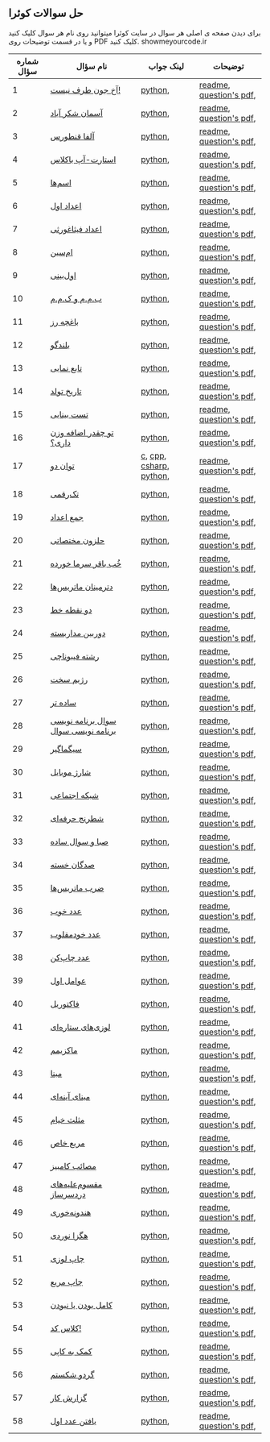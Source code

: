 ## حل سوالات کوئرا
برای دیدن صفحه ی اصلی هر سوال در سایت کوئرا میتوانید روی نام هر سوال کلیک کنید و یا در قسمت توضیحات روی PDF کلیک کنید.
showmeyourcode.ir
        
|شماره سؤال|نام سؤال|لینک جواب|توضیحات|
|-|-|-|-|
|1|[آخ جون طرف نیست!](https://quera.org/problemset/3538/)|[python](آخ%20جون%20طرف%20نیست!/python), |[readme](آخ%20جون%20طرف%20نیست!/README.md), [question's pdf](آخ%20جون%20طرف%20نیست!/مسابقه%20_%20آخ%20جون%20طرف%20نیست!.pdf), |
|2|[آسمان شکر آباد](https://quera.org/problemset/6082/)|[python](آسمان%20شکر%20آباد/python), |[readme](آسمان%20شکر%20آباد/README.md), [question's pdf](آسمان%20شکر%20آباد/مسابقه%20_%20آسمان%20شکر%20آباد.pdf), |
|3|[آلفا قنطورس](https://quera.ir/problemset/66859/)|[python](آلفا%20قنطورس/python), |[readme](آلفا%20قنطورس/readme.md), [question's pdf](آلفا%20قنطورس/دانشگاهی%20_%20آلفا%20قنطورس.pdf), |
|4|[استارت-آپ باکلاس](https://quera.org/problemset/10326/)|[python](استارت-آپ%20باکلاس/python), |[readme](استارت-آپ%20باکلاس/README.md), [question's pdf](استارت-آپ%20باکلاس/مسابقه%20_%20استارت-آپ%20باکلاس.pdf), |
|5|[اسم‌ها](https://quera.org/problemset/2529/)|[python](اسم‌ها/python), |[readme](اسم‌ها/README.md), [question's pdf](اسم‌ها/مسابقه%20_%20اسم_ها.pdf), |
|6|[اعداد اول](https://quera.ir/problemset/293/)|[python](اعداد%20اول/python), |[readme](اعداد%20اول/README.md), [question's pdf](اعداد%20اول/دانشگاهی%20_%20اعداد%20اول.pdf), |
|7|[اعداد فیثاغورثی](https://quera.ir/problemset/280/)|[python](اعداد%20فیثاغورثی/python), |[readme](اعداد%20فیثاغورثی/README.md), [question's pdf](اعداد%20فیثاغورثی/دانشگاهی%20_%20اعداد%20فیثاغورثی.pdf), |
|8|[ام‌سین](https://quera.org/problemset/28947/)|[python](ام‌سین/python), |[readme](ام‌سین/README.md), [question's pdf](ام‌سین/مسابقه%20_%20ام_سین.pdf), |
|9|[اول‌بینی](https://quera.ir/problemset/649/)|[python](اول‌بینی/python), |[readme](اول‌بینی/readme.md), [question's pdf](اول‌بینی/دانشگاهی%20_%20اول_بینی.pdf), |
|10|[ب.م.م و ک.م.م](https://quera.ir/problemset/590/)|[python](ب.م.م%20و%20ک.م.م/python), |[readme](ب.م.م%20و%20ک.م.م/README.md), [question's pdf](ب.م.م%20و%20ک.م.م/دانشگاهی%20_%20ب.م.م%20و%20ک.م.م.pdf), |
|11|[باغچه رز](https://quera.org/problemset/66867/)|[python](باغچه%20رز/python), |[readme](باغچه%20رز/README.md), [question's pdf](باغچه%20رز/دانشگاهی%20_%20باغچه%20رز.pdf), |
|12|[بلندگو](https://quera.org/problemset/3430/)|[python](بلندگو/python), |[readme](بلندگو/README.md), [question's pdf](بلندگو/مسابقه%20_%20بلندگو.pdf), |
|13|[تابع نمایی](https://quera.ir/problemset/297/)|[python](تابع%20نمایی/python), |[readme](تابع%20نمایی/README.md), [question's pdf](تابع%20نمایی/دانشگاهی%20_%20تابع%20نمایی.pdf), |
|14|[تاریخ تولد](https://quera.ir/problemset/615/)|[python](تاریخ%20تولد/python), |[readme](تاریخ%20تولد/readme.md), [question's pdf](تاریخ%20تولد/دانشگاهی%20_%20تاریخ%20تولد.pdf), |
|15|[تست بینایی](https://quera.org/problemset/2659/)|[python](تست%20بینایی/python), |[readme](تست%20بینایی/README.md), [question's pdf](تست%20بینایی/مسابقه%20_%20تست%20بینایی.pdf), |
|16|[تو چقدر اضافه وزن داری؟](https://quera.org/problemset/3404/)|[python](تو%20چقدر%20اضافه%20وزن%20داری؟/python), |[readme](تو%20چقدر%20اضافه%20وزن%20داری؟/README.md), [question's pdf](تو%20چقدر%20اضافه%20وزن%20داری؟/مسابقه%20_%20تو%20چقدر%20اضافه%20وزن%20داری؟.pdf), |
|17|[توان دو](https://quera.ir/problemset/616/)|[c](توان%20دو/c), [cpp](توان%20دو/cpp), [csharp](توان%20دو/csharp), [python](توان%20دو/python), |[readme](توان%20دو/readme.md), [question's pdf](توان%20دو/دانشگاهی%20_%20توان%20دو.pdf), |
|18|[تک‌رقمی](https://quera.org/problemset/3539/)|[python](تک‌رقمی/python), |[readme](تک‌رقمی/README.md), [question's pdf](تک‌رقمی/مسابقه%20_%20تک_رقمی.pdf), |
|19|[جمع اعداد](https://quera.ir/problemset/637/)|[python](جمع%20اعداد/python), |[readme](جمع%20اعداد/readme.md), [question's pdf](جمع%20اعداد/دانشگاهی%20_%20جمع%20اعداد.pdf), |
|20|[حلزون مختصاتی](https://quera.ir/problemset/597/)|[python](حلزون%20مختصاتی/python), |[readme](حلزون%20مختصاتی/readme.md), [question's pdf](حلزون%20مختصاتی/دانشگاهی%20_%20حلزون%20مختصاتی.pdf), |
|21|[خُب باقر سرما خورده](https://quera.org/problemset/10231/)|[python](خُب%20باقر%20سرما%20خورده/python), |[readme](خُب%20باقر%20سرما%20خورده/README.md), [question's pdf](خُب%20باقر%20سرما%20خورده/مسابقه%20_%20خُب%20باقر%20سرما%20خورده.pdf), |
|22|[دترمینان ماتریس‌ها](https://quera.ir/problemset/608/)|[python](دترمینان%20ماتریس‌ها/python), |[readme](دترمینان%20ماتریس‌ها/readme.md), [question's pdf](دترمینان%20ماتریس‌ها/دانشگاهی%20_%20دترمینان%20ماتریس_ها.pdf), |
|23|[دو نقطه خط](https://quera.org/problemset/3414/)|[python](دو%20نقطه%20خط/python), |[readme](دو%20نقطه%20خط/README.md), [question's pdf](دو%20نقطه%20خط/مسابقه%20_%20دو%20نقطه%20خط.pdf), |
|24|[دوربین مداربسته](https://quera.org/problemset/2794/)|[python](دوربین%20مداربسته/python), |[readme](دوربین%20مداربسته/README.md), [question's pdf](دوربین%20مداربسته/مسابقه%20_%20دوربین%20مداربسته.pdf), |
|25|[رشته فیبوناچی](https://quera.org/problemset/17675/)|[python](رشته%20فیبوناچی/python), |[readme](رشته%20فیبوناچی/README.md), [question's pdf](رشته%20فیبوناچی/مسابقه%20_%20رشته%20فیبوناچی.pdf), |
|26|[رژیم سخت](https://quera.org/problemset/20256/)|[python](رژیم%20سخت/python), |[readme](رژیم%20سخت/README.md), [question's pdf](رژیم%20سخت/مسابقه%20_%20رژیم%20سخت.pdf), |
|27|[ساده تر](https://quera.org/problemset/3403/)|[python](ساده%20تر/python), |[readme](ساده%20تر/README.md), [question's pdf](ساده%20تر/مسابقه%20_%20ساده%20تر.pdf), |
|28|[سوال برنامه نویسی برنامه نویسی سوال](https://quera.org/problemset/3408/)|[python](سوال%20برنامه%20نویسی%20برنامه%20نویسی%20سوال/python), |[readme](سوال%20برنامه%20نویسی%20برنامه%20نویسی%20سوال/README.md), [question's pdf](سوال%20برنامه%20نویسی%20برنامه%20نویسی%20سوال/مسابقه%20_%20سوال%20برنامه%20نویسی%20برنامه%20نویسی%20سوال.pdf), |
|29|[سیگماگیر](https://quera.ir/problemset/647/)|[python](سیگماگیر/python), |[readme](سیگماگیر/readme.md), [question's pdf](سیگماگیر/دانشگاهی%20_%20سیگماگیر.pdf), |
|30|[شارژ موبایل](https://quera.org/problemset/17244/)|[python](شارژ%20موبایل/python), |[readme](شارژ%20موبایل/README.md), [question's pdf](شارژ%20موبایل/مسابقه%20_%20شارژ%20موبایل.pdf), |
|31|[شبکه اجتماعی](https://quera.ir/problemset/9742/)|[python](شبکه%20اجتماعی/python), |[readme](شبکه%20اجتماعی/readme.md), [question's pdf](شبکه%20اجتماعی/دانشگاهی%20_%20شبکه%20اجتماعی.pdf), |
|32|[شطرنج حرفه‌ای](https://quera.org/problemset/2636/)|[python](شطرنج%20حرفه‌ای/python), |[readme](شطرنج%20حرفه‌ای/README.md), [question's pdf](شطرنج%20حرفه‌ای/مسابقه%20_%20شطرنج%20حرفه_ای.pdf), |
|33|[صبا و سوال ساده](https://quera.org/problemset/31025/)|[python](صبا%20و%20سوال%20ساده/python), |[readme](صبا%20و%20سوال%20ساده/README.md), [question's pdf](صبا%20و%20سوال%20ساده/مسابقه%20_%20صبا%20و%20سوال%20ساده.pdf), |
|34|[صدگان خسته](https://quera.org/problemset/3406/)|[python](صدگان%20خسته/python), |[readme](صدگان%20خسته/README.md), [question's pdf](صدگان%20خسته/مسابقه%20_%20صدگان%20خسته.pdf), |
|35|[ضرب ماتریس‌ها](https://quera.ir/problemset/607/)|[python](ضرب%20ماتریس‌ها/python), |[readme](ضرب%20ماتریس‌ها/readme.md), [question's pdf](ضرب%20ماتریس‌ها/دانشگاهی%20_%20ضرب%20ماتریس_ها.pdf), |
|36|[عدد خوب](https://quera.ir/problemset/66861/)|[python](عدد%20خوب/python), |[readme](عدد%20خوب/readme.md), [question's pdf](عدد%20خوب/دانشگاهی%20_%20عدد%20خوب.pdf), |
|37|[عدد خودمقلوب](https://quera.ir/problemset/617/)|[python](عدد%20خودمقلوب/python), |[readme](عدد%20خودمقلوب/readme.md), [question's pdf](عدد%20خودمقلوب/دانشگاهی%20_%20عدد%20خودمقلوب.pdf), |
|38|[عدد چاپ‌کن](https://quera.ir/problemset/9774/)|[python](عدد%20چاپ‌کن/python), |[readme](عدد%20چاپ‌کن/readme.md), [question's pdf](عدد%20چاپ‌کن/دانشگاهی%20_%20عدد%20چاپ_کن.pdf), |
|39|[عوامل اول](https://quera.ir/problemset/298/)|[python](عوامل%20اول/python), |[readme](عوامل%20اول/README.md), [question's pdf](عوامل%20اول/دانشگاهی%20_%20عوامل%20اول.pdf), |
|40|[فاکتوریل](https://quera.ir/problemset/589/)|[python](فاکتوریل/python), |[readme](فاکتوریل/README.md), [question's pdf](فاکتوریل/دانشگاهی%20_%20فاکتوریل.pdf), |
|41|[لوزی‌های ستاره‌ای](https://quera.ir/problemset/9773/)|[python](لوزی‌های%20ستاره‌ای/python), |[readme](لوزی‌های%20ستاره‌ای/readme.md), [question's pdf](لوزی‌های%20ستاره‌ای/دانشگاهی%20_%20لوزی_های%20ستاره_ای.pdf), |
|42|[ماکزیمم](https://quera.ir/problemset/588/)|[python](ماکزیمم/python), |[readme](ماکزیمم/README.md), [question's pdf](ماکزیمم/دانشگاهی%20_%20ماکزیمم.pdf), |
|43|[مبنا](https://quera.ir/problemset/594/)|[python](مبنا/python), |[readme](مبنا/readme.md), [question's pdf](مبنا/دانشگاهی%20_%20مبنا.pdf), |
|44|[مبنای آینه‌ای](https://quera.ir/problemset/651/)|[python](مبنای%20آینه‌ای/python), |[readme](مبنای%20آینه‌ای/readme.md), [question's pdf](مبنای%20آینه‌ای/دانشگاهی%20_%20مبنای%20آینه_ای.pdf), |
|45|[مثلث خیام](https://quera.ir/problemset/595/)|[python](مثلث%20خیام/python), |[readme](مثلث%20خیام/readme.md), [question's pdf](مثلث%20خیام/دانشگاهی%20_%20مثلث%20خیام.pdf), |
|46|[مربع خاص](https://quera.ir/problemset/296/)|[python](مربع%20خاص/python), |[readme](مربع%20خاص/README.md), [question's pdf](مربع%20خاص/دانشگاهی%20_%20مربع%20خاص.pdf), |
|47|[مصائب کامبیز](https://quera.ir/problemset/66862/)|[python](مصائب%20کامبیز/python), |[readme](مصائب%20کامبیز/readme.md), [question's pdf](مصائب%20کامبیز/دانشگاهی%20_%20مصائب%20کامبیز.pdf), |
|48|[مقسوم‌علیه‌های دردسرساز](https://quera.org/problemset/33045/)|[python](مقسوم‌علیه‌های%20دردسرساز/python), |[readme](مقسوم‌علیه‌های%20دردسرساز/readme.md), [question's pdf](مقسوم‌علیه‌های%20دردسرساز/تمرین%20دوره%20ای%20اول%20_%20مقسوم_علیه_های%20دردسرساز.pdf), |
|49|[هندونه‌خوری](https://quera.org/problemset/35253/)|[python](هندونه‌خوری/python), |[readme](هندونه‌خوری/README.md), [question's pdf](هندونه‌خوری/مسابقه%20_%20هندونه_خوری.pdf), |
|50|[هگزا نوردی](https://quera.ir/problemset/127291/)|[python](هگزانوردی/python), |[readme](هگزانوردی/README.md), [question's pdf](هگزانوردی/مسابقه%20_%20هگزانوردی.pdf), |
|51|[چاپ لوزی](https://quera.ir/problemset/618/)|[python](چاپ%20لوزی/python), |[readme](چاپ%20لوزی/readme.md), [question's pdf](چاپ%20لوزی/دانشگاهی%20_%20چاپ%20لوزی.pdf), |
|52|[چاپ مربع](https://quera.ir/problemset/591/)|[python](چاپ%20مربع/python), |[readme](چاپ%20مربع/readme.md), [question's pdf](چاپ%20مربع/دانشگاهی%20_%20چاپ%20مربع.pdf), |
|53|[کامل بودن یا نبودن](https://quera.ir/problemset/282/)|[python](کامل%20بودن%20یا%20نبودن/python), |[readme](کامل%20بودن%20یا%20نبودن/README.md), [question's pdf](کامل%20بودن%20یا%20نبودن/دانشگاهی%20_%20کامل%20بودن%20یا%20نبودن.pdf), |
|54|[کلاس کد!](https://quera.ir/problemset/66864/)|[python](کلاس%20کد!/python), |[readme](کلاس%20کد!/readme.md), [question's pdf](کلاس%20کد!/دانشگاهی%20_%20کلاس%20کد!.pdf), |
|55|[کمک به کاپی](https://quera.org/problemset/8838/)|[python](کمک%20به%20کاپی/python), |[readme](کمک%20به%20کاپی/README.md), [question's pdf](کمک%20به%20کاپی/مسابقه%20_%20کمک%20به%20کاپی.pdf), |
|56|[گردو شکستم](https://quera.org/problemset/3540/)|[python](گردو%20شکستم/python), |[readme](گردو%20شکستم/README.md), [question's pdf](گردو%20شکستم/مسابقه%20_%20گردو%20شکستم.pdf), |
|57|[گزارش کار](https://quera.org/problemset/49535/)|[python](گزارش%20کار/python), |[readme](گزارش%20کار/readme.md), [question's pdf](گزارش%20کار/مسابقه%20_%20گزارش%20کار.pdf), |
|58|[یافتن عدد اول](https://quera.ir/problemset/593/)|[python](یافتن%20عدد%20اول/python), |[readme](یافتن%20عدد%20اول/readme.md), [question's pdf](یافتن%20عدد%20اول/دانشگاهی%20_%20یافتن%20عدد%20اول.pdf), |
